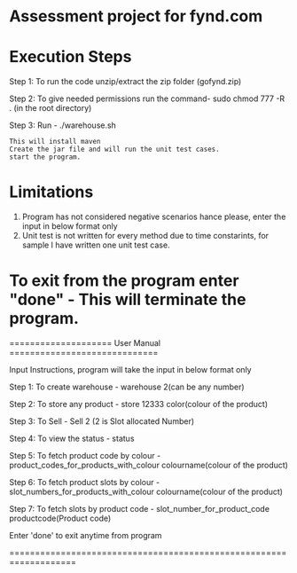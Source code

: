 # Assessment project for fynd.com

# Execution Steps

Step 1: To run the code unzip/extract the zip folder (gofynd.zip)

Step 2: To give needed permissions run the command- sudo chmod 777 -R . (in the root directory)

Step 3: Run -  ./warehouse.sh

	This will install maven
	Create the jar file and will run the unit test cases.
	start the program.
	
# Limitations
1. Program has not considered negative scenarios hance please,
	enter the input in below format only
2. Unit test is not written for every method due to time constarints, for sample 
	I have written one unit test case.

# To exit from the program enter "done" - This will terminate the program.

==================== User Manual =============================

Input Instructions, program will take the input in below format only

Step 1: To create warehouse - warehouse 2(can be any number)

Step 2: To store any product - store 12333 color(colour of the product)

Step 3: To Sell - Sell 2 (2 is Slot allocated Number)

Step 4: To view the status - status

Step 5: To fetch product code by colour - product_codes_for_products_with_colour colourname(colour of the product)

Step 6: To fetch product slots by colour - slot_numbers_for_products_with_colour colourname(colour of the product)

Step 7: To fetch slots by product code - slot_number_for_product_code productcode(Product code)

Enter 'done' to exit anytime from program

===================================================================
